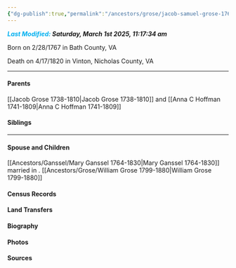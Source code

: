 ```yaml
---
{"dg-publish":true,"permalink":"/ancestors/grose/jacob-samuel-grose-1767-1820/","tags":["Jacob-Samuel-Grose"]}
---
```


***<font color="#00b0f0">Last Modified:</font> Saturday, March 1st 2025, 11:17:34 am***

Born on  2/28/1767 in Bath County, VA

Death on 4/17/1820 in Vinton, Nicholas County, VA
   
---
#### Parents

[[Jacob Grose 1738-1810\|Jacob Grose 1738-1810]] and [[Anna C Hoffman 1741-1809\|Anna C Hoffman 1741-1809]]
#### Siblings
<!-- Link to sibling -->

---
#### Spouse and Children
[[Ancestors/Ganssel/Mary Ganssel 1764-1830\|Mary Ganssel 1764-1830]] married <!-- link to date --> in <!-- link to place -->.
[[Ancestors/Grose/William Grose 1799-1880\|William Grose 1799-1880]]

#### Census Records

#### Land Transfers

#### Biography

#### Photos

#### Sources

